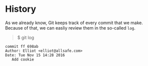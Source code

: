 # History
As we already know, Git keeps track of every commit that we make. Because of that, we can easliy review them in the so-called `log`.

> $ git log

```
commit ff 698ab
Author: Elliot <elliot@allsafe.com>
Date: Tue Nov 15 14:28 2016
   Add cookie
```